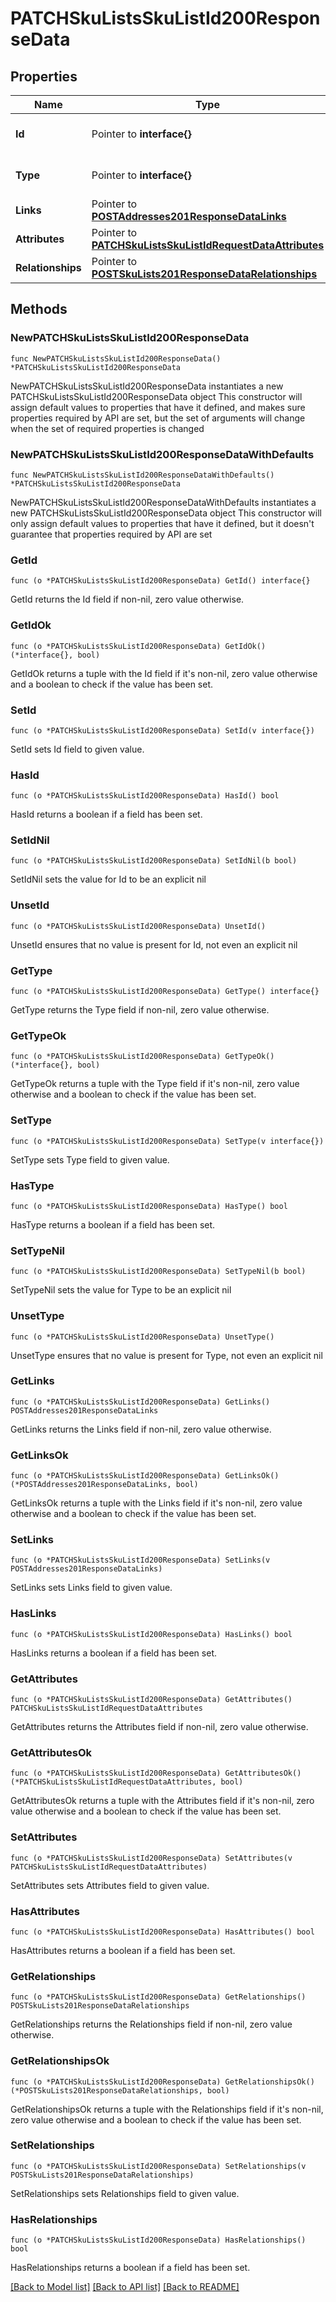 # PATCHSkuListsSkuListId200ResponseData

## Properties

Name | Type | Description | Notes
------------ | ------------- | ------------- | -------------
**Id** | Pointer to **interface{}** | The resource&#39;s id | [optional] 
**Type** | Pointer to **interface{}** | The resource&#39;s type | [optional] 
**Links** | Pointer to [**POSTAddresses201ResponseDataLinks**](POSTAddresses201ResponseDataLinks.md) |  | [optional] 
**Attributes** | Pointer to [**PATCHSkuListsSkuListIdRequestDataAttributes**](PATCHSkuListsSkuListIdRequestDataAttributes.md) |  | [optional] 
**Relationships** | Pointer to [**POSTSkuLists201ResponseDataRelationships**](POSTSkuLists201ResponseDataRelationships.md) |  | [optional] 

## Methods

### NewPATCHSkuListsSkuListId200ResponseData

`func NewPATCHSkuListsSkuListId200ResponseData() *PATCHSkuListsSkuListId200ResponseData`

NewPATCHSkuListsSkuListId200ResponseData instantiates a new PATCHSkuListsSkuListId200ResponseData object
This constructor will assign default values to properties that have it defined,
and makes sure properties required by API are set, but the set of arguments
will change when the set of required properties is changed

### NewPATCHSkuListsSkuListId200ResponseDataWithDefaults

`func NewPATCHSkuListsSkuListId200ResponseDataWithDefaults() *PATCHSkuListsSkuListId200ResponseData`

NewPATCHSkuListsSkuListId200ResponseDataWithDefaults instantiates a new PATCHSkuListsSkuListId200ResponseData object
This constructor will only assign default values to properties that have it defined,
but it doesn't guarantee that properties required by API are set

### GetId

`func (o *PATCHSkuListsSkuListId200ResponseData) GetId() interface{}`

GetId returns the Id field if non-nil, zero value otherwise.

### GetIdOk

`func (o *PATCHSkuListsSkuListId200ResponseData) GetIdOk() (*interface{}, bool)`

GetIdOk returns a tuple with the Id field if it's non-nil, zero value otherwise
and a boolean to check if the value has been set.

### SetId

`func (o *PATCHSkuListsSkuListId200ResponseData) SetId(v interface{})`

SetId sets Id field to given value.

### HasId

`func (o *PATCHSkuListsSkuListId200ResponseData) HasId() bool`

HasId returns a boolean if a field has been set.

### SetIdNil

`func (o *PATCHSkuListsSkuListId200ResponseData) SetIdNil(b bool)`

 SetIdNil sets the value for Id to be an explicit nil

### UnsetId
`func (o *PATCHSkuListsSkuListId200ResponseData) UnsetId()`

UnsetId ensures that no value is present for Id, not even an explicit nil
### GetType

`func (o *PATCHSkuListsSkuListId200ResponseData) GetType() interface{}`

GetType returns the Type field if non-nil, zero value otherwise.

### GetTypeOk

`func (o *PATCHSkuListsSkuListId200ResponseData) GetTypeOk() (*interface{}, bool)`

GetTypeOk returns a tuple with the Type field if it's non-nil, zero value otherwise
and a boolean to check if the value has been set.

### SetType

`func (o *PATCHSkuListsSkuListId200ResponseData) SetType(v interface{})`

SetType sets Type field to given value.

### HasType

`func (o *PATCHSkuListsSkuListId200ResponseData) HasType() bool`

HasType returns a boolean if a field has been set.

### SetTypeNil

`func (o *PATCHSkuListsSkuListId200ResponseData) SetTypeNil(b bool)`

 SetTypeNil sets the value for Type to be an explicit nil

### UnsetType
`func (o *PATCHSkuListsSkuListId200ResponseData) UnsetType()`

UnsetType ensures that no value is present for Type, not even an explicit nil
### GetLinks

`func (o *PATCHSkuListsSkuListId200ResponseData) GetLinks() POSTAddresses201ResponseDataLinks`

GetLinks returns the Links field if non-nil, zero value otherwise.

### GetLinksOk

`func (o *PATCHSkuListsSkuListId200ResponseData) GetLinksOk() (*POSTAddresses201ResponseDataLinks, bool)`

GetLinksOk returns a tuple with the Links field if it's non-nil, zero value otherwise
and a boolean to check if the value has been set.

### SetLinks

`func (o *PATCHSkuListsSkuListId200ResponseData) SetLinks(v POSTAddresses201ResponseDataLinks)`

SetLinks sets Links field to given value.

### HasLinks

`func (o *PATCHSkuListsSkuListId200ResponseData) HasLinks() bool`

HasLinks returns a boolean if a field has been set.

### GetAttributes

`func (o *PATCHSkuListsSkuListId200ResponseData) GetAttributes() PATCHSkuListsSkuListIdRequestDataAttributes`

GetAttributes returns the Attributes field if non-nil, zero value otherwise.

### GetAttributesOk

`func (o *PATCHSkuListsSkuListId200ResponseData) GetAttributesOk() (*PATCHSkuListsSkuListIdRequestDataAttributes, bool)`

GetAttributesOk returns a tuple with the Attributes field if it's non-nil, zero value otherwise
and a boolean to check if the value has been set.

### SetAttributes

`func (o *PATCHSkuListsSkuListId200ResponseData) SetAttributes(v PATCHSkuListsSkuListIdRequestDataAttributes)`

SetAttributes sets Attributes field to given value.

### HasAttributes

`func (o *PATCHSkuListsSkuListId200ResponseData) HasAttributes() bool`

HasAttributes returns a boolean if a field has been set.

### GetRelationships

`func (o *PATCHSkuListsSkuListId200ResponseData) GetRelationships() POSTSkuLists201ResponseDataRelationships`

GetRelationships returns the Relationships field if non-nil, zero value otherwise.

### GetRelationshipsOk

`func (o *PATCHSkuListsSkuListId200ResponseData) GetRelationshipsOk() (*POSTSkuLists201ResponseDataRelationships, bool)`

GetRelationshipsOk returns a tuple with the Relationships field if it's non-nil, zero value otherwise
and a boolean to check if the value has been set.

### SetRelationships

`func (o *PATCHSkuListsSkuListId200ResponseData) SetRelationships(v POSTSkuLists201ResponseDataRelationships)`

SetRelationships sets Relationships field to given value.

### HasRelationships

`func (o *PATCHSkuListsSkuListId200ResponseData) HasRelationships() bool`

HasRelationships returns a boolean if a field has been set.


[[Back to Model list]](../README.md#documentation-for-models) [[Back to API list]](../README.md#documentation-for-api-endpoints) [[Back to README]](../README.md)


